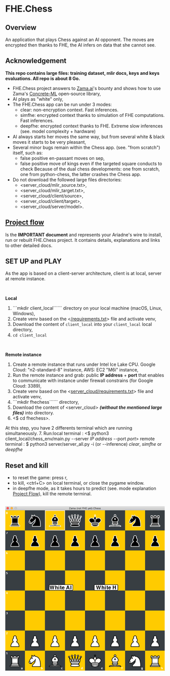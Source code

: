 
# FHE.Chess

## Overview
An application that plays Chess against an AI opponent. The moves are encrypted then thanks to FHE, the AI infers on data that she cannot see.

## Acknowledgement
**This repo contains large files: training dataset, mlir docs, keys and keys evaluations. All repo is about 8 Go.**
-   FHE.Chess project answers to [Zama.ai](https://www.zama.ai)'s bounty and shows how to use Zama's [Concrete-ML](https://docs.zama.ai/concrete-ml/) open-source library,
-   AI plays as "white" only,
-   The FHE.Chess app can be run under 3 modes:
    - clear: non-encryption context. Fast inferences.
    - simfhe: encrypted context thanks to simulation of FHE computations. Fast inferences.
    - deepfhe: encrypted context thanks to FHE. Extreme slow inferences (see. model complexity + hardware)
-   AI always starts her moves the same way, but from several white & black moves it starts to be very pleasant,
-   Several minor bugs remain within the Chess app. (see. "from scratch") itself, such as:
    -   false positive en-passant moves on sep,
    -   false positive move of kings even if the targeted square conducts to check
    Because of the dual chess developments: one from scratch, one from python-chess, the latter crashes the Chess app.
-   Do not download the followed large files directories:
    -   <server_cloud/mlir_source.txt>,
    -   <server_cloud/mlir_target.txt>,
    -   <server_cloud/client/source>,
    -   <server_cloud/client/target>,
    -   <server_cloud/server/model>.

## [Project flow](docs/Project_Flow.md)
Is the **IMPORTANT document** and represents your Ariadne's wire to install, run or rebuilt FHE.Chess project.
It contains details, explanations and links to other detailed docs.

## SET UP and PLAY
As the app is based on a client-server architecture, client is at local, server at remote instance.

<br/>

**Local**
<br/>
1.   ```mkdir client_local`````` directory on your local machine (macOS, Linux, Windows),
2.   Create venv based on the <[/requirements.txt](requirements.txt)> file and activate venv,
3.   Download the content of ```client_local``` into your ```client_local``` local directory,
4.   ```cd client_local```
<br/>

**Remote instance**
1.   Create a remote instance that runs under Intel Ice Lake CPU. Google Cloud: "n2-standard-8" instance, AWS: EC2 "M6i" instance,
2.   Run the remote instance and grab: public **IP address** + **port** that enables to communicate with instance under firewall constrains (for Google Cloud: 3389),
3.   Create venv based on the <[server_cloud/requirements.txt](server_cloud/requirements.txt)> file and activate venv,
4.   ```mkdir fhechess`````` directory,
5.   Download the content of <server_cloud> **_(without the mentioned large files)_** into <fhechess> directory.
6.   <$ cd fhechess>.

At this step, you have 2 differents terminal which are running simultaneously.
7.   Run:local terminal : <$ python3 client_local/chess_env/main.py --server _IP address_ --port _port_>
    remote terminal : $ python3 server/server_all.py -i (or --inference) _clear_, _simfhe_ or _deepfhe_
<br/>

## Reset and kill
- to reset the game: press r,
- to kill, <ctrl+C> on local terminal, or close the pygame window.
- in deepfhe mode, as it takes hours to predict (see. mode explanation [Project Flow](docs/Project_Flow.md)), kill the remote terminal.

<br/>
<div align="center"><img src="./screen_zama_vrona_chess.png" style="width:'50%'"/></div>
